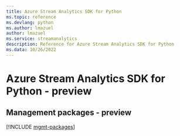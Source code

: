 ```yaml
---
title: Azure Stream Analytics SDK for Python
ms.topic: reference
ms.devlang: python
ms.author: lmazuel
author: lmazuel
ms.service: streamanalytics
description: Reference for Azure Stream Analytics SDK for Python
ms.data: 10/26/2022
---
```

# Azure Stream Analytics SDK for Python - preview

## Management packages - preview
[!INCLUDE [mgmt-packages](stream-analytics-mgmt-index.md)]